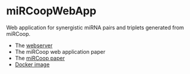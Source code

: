# miRCoopWebApp

Web application for synergistic miRNA pairs and triplets generated from miRCoop.
- The [webserver](http://mircoop.sabanciuniv.edu)
- The miRCoop web application paper
- The [miRCoop paper](https://ieeexplore.ieee.org/document/9311836)
- [Docker image](https://hub.docker.com/repository/docker/oykuaslan/mircoop-webapp)

     
